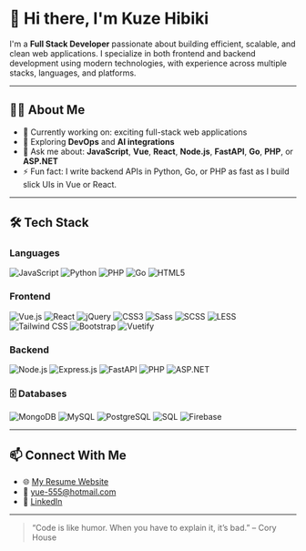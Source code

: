 # 👋 Hi there, I'm Kuze Hibiki

I'm a **Full Stack Developer** passionate about building efficient, scalable, and clean web applications. I specialize in both frontend and backend development using modern technologies, with experience across multiple stacks, languages, and platforms.

---

## 🧑‍💻 About Me

- 🔭 Currently working on: exciting full-stack web applications
- 🌱 Exploring **DevOps** and **AI integrations**
- 💬 Ask me about: **JavaScript**, **Vue**, **React**, **Node.js**, **FastAPI**, **Go**, **PHP**, or **ASP.NET**
- ⚡ Fun fact: I write backend APIs in Python, Go, or PHP as fast as I build slick UIs in Vue or React.

---

## 🛠️ Tech Stack

### Languages
![JavaScript](https://img.shields.io/badge/JavaScript-F7DF1E?logo=javascript&logoColor=black)
![Python](https://img.shields.io/badge/Python-3776AB?logo=python&logoColor=white)
![PHP](https://img.shields.io/badge/PHP-777BB4?logo=php&logoColor=white)
![Go](https://img.shields.io/badge/Go-00ADD8?logo=go&logoColor=white)
![HTML5](https://img.shields.io/badge/HTML5-E34F26?logo=html5&logoColor=white)

### Frontend
![Vue.js](https://img.shields.io/badge/Vue.js-35495E?logo=vue.js&logoColor=4FC08D)
![React](https://img.shields.io/badge/React-20232A?logo=react&logoColor=61DAFB)
![jQuery](https://img.shields.io/badge/jQuery-0769AD?logo=jquery&logoColor=white)
![CSS3](https://img.shields.io/badge/CSS3-1572B6?logo=css3&logoColor=white)
![Sass](https://img.shields.io/badge/Sass-CC6699?logo=sass&logoColor=white)
![SCSS](https://img.shields.io/badge/SCSS-CC6699?logo=sass&logoColor=white)
![LESS](https://img.shields.io/badge/Less-1D365D?logo=less&logoColor=white)
![Tailwind CSS](https://img.shields.io/badge/Tailwind_CSS-06B6D4?logo=tailwindcss&logoColor=white)
![Bootstrap](https://img.shields.io/badge/Bootstrap-7952B3?logo=bootstrap&logoColor=white)
![Vuetify](https://img.shields.io/badge/Vuetify-1867C0?logo=vuetify&logoColor=white)

### Backend
![Node.js](https://img.shields.io/badge/Node.js-339933?logo=node.js&logoColor=white)
![Express.js](https://img.shields.io/badge/Express.js-000000?logo=express&logoColor=white)
![FastAPI](https://img.shields.io/badge/FastAPI-005571?logo=fastapi&logoColor=white)
![PHP](https://img.shields.io/badge/PHP-777BB4?logo=php&logoColor=white)
![ASP.NET](https://img.shields.io/badge/ASP.NET-512BD4?logo=dotnet&logoColor=white)

### 🗄️ Databases
![MongoDB](https://img.shields.io/badge/MongoDB-47A248?logo=mongodb&logoColor=white)
![MySQL](https://img.shields.io/badge/MySQL-4479A1?logo=mysql&logoColor=white)
![PostgreSQL](https://img.shields.io/badge/PostgreSQL-4169E1?logo=postgresql&logoColor=white)
![SQL](https://img.shields.io/badge/SQL-003B57?logo=sqlite&logoColor=white)
![Firebase](https://img.shields.io/badge/Firebase-FFCA28?logo=firebase&logoColor=black)

---

## 📫 Connect With Me

- 🌐 [My Resume Website](https://hibiki93.github.io/resume/)
- 📧 yue-555@hotmail.com
- 💼 [LinkedIn](https://www.linkedin.com/in/eric-pang-648bb1170/)

---

> “Code is like humor. When you have to explain it, it’s bad.” – Cory House

